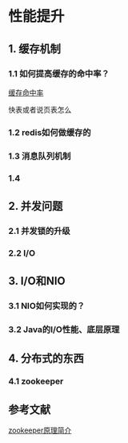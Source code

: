 # 性能提升



## 1. 缓存机制

### 1.1 如何提高缓存的命中率？

[缓存命中率](https://blog.csdn.net/Python_BT/article/details/124130455)

快表或者说页表怎么

### 1.2 redis如何做缓存的

### 1.3 消息队列机制

### 1.4





## 2. 并发问题

### 2.1 并发锁的升级

### 2.2 I/O





## 3. I/O和NIO

### 3.1 NIO如何实现的？

### 3.2 Java的I/O性能、底层原理





## 4. 分布式的东西

### 4.1 zookeeper



## 参考文献

[zookeeper原理简介](https://zhuanlan.zhihu.com/p/62526102)

